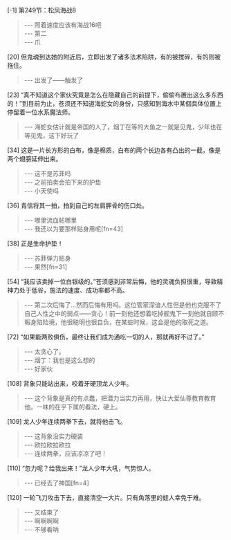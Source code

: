 
[-1] 第249节：松风海战8
>--- 照着速度应该有海战16吧<br>
>--- 第二<br>
>--- 爪<br>

[20] 但鬼魂到达她的附近后，立即出发了诸多法术陷阱，有的被搅碎，有的则被拖住。
>--- 出发了——触发了<br>

[23] “真不知道这个家伙究竟是怎么在隐藏自己的前提下，偷偷布置出这么多东西的！”到目前为止，苍须还不知道海蛇女的身份，只感知到海水中某個具体位置上停留着一位水系魔法师。
>--- 海蛇女估计就是帝国的人了，烟丁在等的大鱼之一就是见鬼，少年也在等见鬼，这下好玩了<br>

[34] 这是一片长方形的白布，像是棉质，白布的两个长边各有凸出的一截，像是两个翅膀延伸出来。
>--- 这不是苏菲吗<br>
>--- 之前拍卖会拍下来的护垫<br>
>--- 小天使吗<br>

[36] 青信将其一拍，拍到自己的左肩胛骨的伤口处。
>--- 哪里流血帖哪里<br>
>--- 我还以为要那样贴身用呢[fn=43]<br>

[38] 正是生命护垫！
>--- 苏菲弹力贴身<br>
>--- 果然[fn=31]<br>

[54] “我应该卖掉一位白银级的。”苍须感到非常后悔，他的灵魂负担很重，导致精神力处于低谷，施法的速度、成功率都不高。
>--- 第二次后悔了…然而后悔有用吗。这位管家深谙人性但是他也克服不了自己人性之中的弱点——贪心！前一刻他还想着吃掉舰鬼下一刻他就自顾不暇身陷险境，他很聪明也很自负，在某些时候，这会是他的取死之道。<br>

[72] “如果能两败俱伤，最终让我们成为通吃一切的人，那就再好不过了。”
>--- 太贪心了。<br>
>--- 烟丁：我也是这么想的<br>
>--- 好家伙<br>

[108] 背象只能站出来，咬着牙硬顶龙人少年。
>--- 这个背象是真的有点蠢，把潜力当实力再用，快让大爱仙尊教育教育他。一味的在乎下属的看法，硬上。<br>

[109] 龙人少年连续两拳下去，就将他击飞。
>--- 这背象没实力硬装<br>
>--- 欧拉欧拉欧拉<br>
>--- 连续两拳，应该凉凉了吧！<br>

[110] “忽力呢？给我出来！”龙人少年大吼，气势惊人。
>--- 已经去了神国[fn=4]<br>

[120] 一轮飞刀攻击下去，直接清空一大片。只有角落里的蛙人幸免于难。
>--- 又结束了<br>
>--- 啊啊啊啊<br>
>--- 不够看呐<br>
